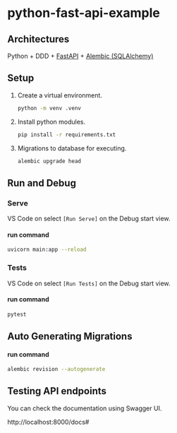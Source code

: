 # python-fast-api-example

## Architectures

Python + DDD + [FastAPI](https://github.com/tiangolo/fastapi) + [Alembic (SQLAlchemy)](https://github.com/sqlalchemy/alembic)

## Setup

1. Create a virtual environment.

   ```sh
   python -m venv .venv
   ```

1. Install python modules.

   ```sh
   pip install -r requirements.txt
   ```

1. Migrations to database for executing.

   ```sh
   alembic upgrade head
   ```

## Run and Debug

### Serve

VS Code on select `[Run Serve]` on the Debug start view.

#### run command

```sh
uvicorn main:app --reload
```

### Tests

VS Code on select `[Run Tests]` on the Debug start view.

#### run command

```sh
pytest
```

## Auto Generating Migrations

#### run command

```sh
alembic revision --autogenerate
```

## Testing API endpoints

You can check the documentation using Swagger UI.

http://localhost:8000/docs#
